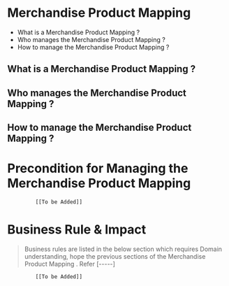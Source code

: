 # Merchandise Product Mapping

* What is a Merchandise Product Mapping ?
* Who manages the Merchandise Product Mapping ?
* How to manage the Merchandise Product Mapping ? 

## What is a Merchandise Product Mapping ?
## Who manages the Merchandise Product Mapping ?
## How to manage the Merchandise Product Mapping ? 

# Precondition for Managing the Merchandise Product Mapping 




             [[To be Added]]
 




# Business Rule & Impact 

> Business rules are listed in the below section which requires Domain understanding, hope the previous sections of the Merchandise Product Mapping . Refer [-----]


             [[To be Added]]
 


